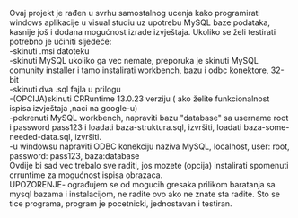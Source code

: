 Ovaj projekt je rađen u svrhu samostalnog ucenja kako programirati windows aplikacije u visual studiu uz upotrebu MySQL baze podataka, kasnije još i dodana mogućnost izrade izvještaja.
Ukoliko se želi testirati potrebno je učiniti sljedeće:<br>
-skinuti .msi datoteku<br>
-skinuti MySQL ukoliko ga vec nemate, preporuka je skinuti MySQL comunity installer i tamo instalirati workbench, bazu i odbc konektore, 32-bit<br>
-skinuti dva .sql fajla u prilogu<br>
-(OPCIJA)skinuti CRRuntime 13.0.23 verziju ( ako želite funkcionalnost ispisa izvještaja ,naci na google-u)<br>
-pokrenuti MySQL workbench, napraviti bazu "database" sa username root i password pass123 i loadati baza-struktura.sql, izvršiti, loadati baza-some-needed-data.sql, izvršiti.
<br>-u windowsu napraviti ODBC konekciju naziva MySQL, localhost, user: root, password: pass123, baza:database<br>
Ovdije bi sad vec trebalo sve raditi, jos mozete (opcija) instalirati spomenuti crruntime za mogućnost ispisa obrazaca.<br>
UPOZORENJE- ograđujem se od mogucih gresaka prilikom baratanja sa mysql bazama i instalacijom, ne radite ovo ako ne znate sta radite. Sto se tice programa, program je pocetnicki, jednostavan i testiran.
